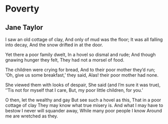 # Poverty
## Jane Taylor
I saw an old cottage of clay,
And only of mud was the floor;
It was all falling into decay,
And the snow drifted in at the door.

Yet there a poor family dwelt,
In a hovel so dismal and rude;
And though gnawing hunger they felt,
They had not a morsel of food.

The children were crying for bread,
And to their poor mother they’d run;
‘Oh, give us some breakfast,’ they said,
Alas! their poor mother had none.

She viewed them with looks of despair,
She said (and I’m sure it was true),
‘’Tis not for myself that I care,
But, my poor little children, for you.’

O then, let the wealthy and gay
But see such a hovel as this,
That in a poor cottage of clay
They may know what true misery is.
And what I may have to bestow
I never will squander away,
While many poor people I know
Around me are wretched as they.